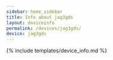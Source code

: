 ```yaml
---
sidebar: home_sidebar
title: Info about jag3gds
layout: deviceinfo
permalink: /devices/jag3gds/
device: jag3gds
---
```

{% include templates/device_info.md %}
